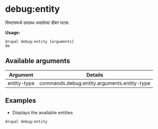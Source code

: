 # debug:entity
सिस्टममध्ये उपलब्ध असलेल्या डीबग घटक.

**Usage:**
```
drupal debug:entity [arguments]
de
```

## Available arguments
Argument | Details
---------|-------------
entity-type | commands.debug.entity.arguments.entity-type

## Examples
* Displays the available entities
```
drupal debug:entity
```
